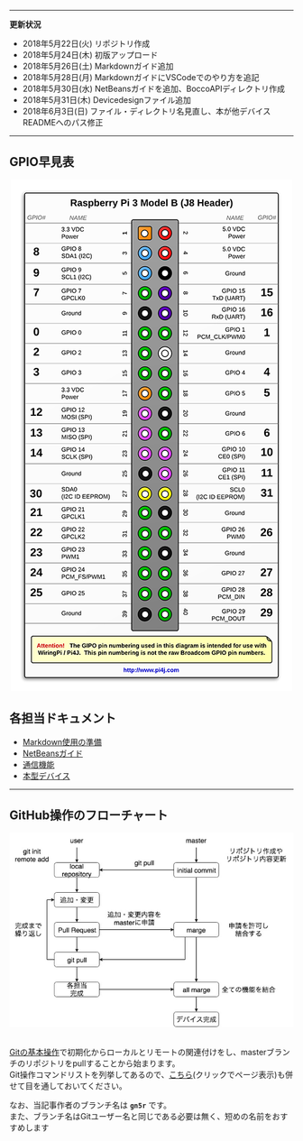 ----
**更新状況**
- 2018年5月22日(火) リポジトリ作成
- 2018年5月24日(木) 初版アップロード
- 2018年5月26日(土) Markdownガイド追加
- 2018年5月28日(月) MarkdownガイドにVSCodeでのやり方を追記
- 2018年5月30日(水) NetBeansガイドを追加、BoccoAPIディレクトリ作成
- 2018年5月31日(木) Devicedesignファイル追加
- 2018年6月3日(日)  ファイル・ディレクトリ名見直し、本が他デバイスREADMEへのパス修正
----

## GPIO早見表
<div align="center">
  <img src=./img/gpio.png>
</div>

## 各担当ドキュメント
- [Markdown使用の準備](./doc/markdown_guide.md)
- [NetBeansガイド](./doc/netbeans_guide.md)
- [通信機能](./BoccoAPI/README.md)
- [本型デバイス](./DeviceDesign/README.md)
----

## GitHub操作のフローチャート

<div align="center">
  <img src=./img/git_guide.jpg>
</div>

<br>

[Gitの基本操作](https://github.com/gn5r/tutorial#Gitの基本操作)で初期化からローカルとリモートの関連付けをし、masterブランチのリポジトリをpullすることから始まります。<br>
Git操作コマンドリストを列挙してあるので、[こちら](https://github.com/gn5r/tutorial/blob/master/doc/git_command.md)(クリックでページ表示)も併せて目を通しておいてください。<br>

なお、当記事作者のブランチ名は **`gn5r`** です。<br>
また、ブランチ名はGitユーザー名と同じである必要は無く、短めの名前をおすすめします
